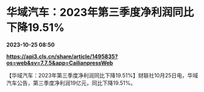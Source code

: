 # 华域汽车：2023年第三季度净利润同比下降19.51%

**2023-10-25 08:50**

**https://api3.cls.cn/share/article/1495835?os=web&sv=7.7.5&app=CailianpressWeb**

【华域汽车：2023年第三季度净利润同比下降19.51%】财联社10月25日电，华域汽车公告，第三季度净利润19亿元，同比下降19.51%。